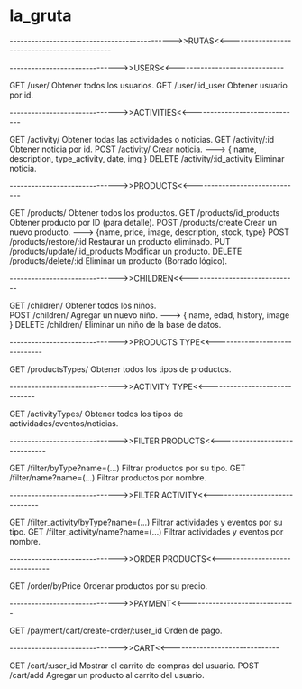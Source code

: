 # la_gruta


--------------------------------------------->>RUTAS<<---------------------------------------------

------------------------------>>USERS<<------------------------------

GET	    /user/  		      	Obtener todos los usuarios.
GET	    /user/:id_user  		Obtener usuario por id.

------------------------------>>ACTIVITIES<<------------------------------

GET	    /activity/ 		        Obtener todas las actividades o noticias.
GET	    /activity/:id  		Obtener noticia por id.
POST	    /activity/  		Crear noticia. ---> { name, description, type_activity, date, img }
DELETE	    /activity/:id_activity  	Eliminar noticia.

------------------------------>>PRODUCTS<<------------------------------

GET	    /products/			                Obtener todos los productos.
GET	    /products/id_products 		      	Obtener producto por ID (para detalle).
POST 	    /products/create		            	Crear un nuevo producto. ---> {name, price, image, description, stock, type}
POST	    /products/restore/:id		        Restaurar un producto eliminado.
PUT	    /products/update/:id_products 		Modificar un producto.
DELETE	    /products/delete/:id		        Eliminar un producto (Borrado lógico).

------------------------------>>CHILDREN<<------------------------------

GET	    /children/	  	Obtener todos los niños.	
POST	    /children/	  	Agregar un nuevo niño. ---> { name, edad, history, image }
DELETE	    /children/	  	Eliminar un niño de la base de datos.

------------------------------>>PRODUCTS TYPE<<------------------------------

GET 	/productsTypes/		Obtener todos los tipos de productos.

------------------------------>>ACTIVITY TYPE<<------------------------------

GET	    /activityTypes/	    Obtener todos los tipos de actividades/eventos/noticias.

------------------------------>>FILTER PRODUCTS<<------------------------------

GET	    /filter/byType?name=(...)	  	  Filtrar productos por su tipo.
GET	    /filter/name?name=(...)		  Filtrar productos por nombre.

------------------------------>>FILTER ACTIVITY<<------------------------------

GET 	    /filter_activity/byType?name=(...)	    Filtrar actividades y eventos por su tipo.
GET	    /filter_activity/name?name=(...)	    Filtrar actividades y eventos por nombre.

------------------------------>>ORDER PRODUCTS<<------------------------------

GET 	    /order/byPrice		   	    Ordenar productos por su precio.

------------------------------>>PAYMENT<<------------------------------

GET	    /payment/cart/create-order/:user_id	        Orden de pago.

------------------------------>>CART<<------------------------------

GET	    /cart/:user_id		Mostrar el carrito de compras del usuario.
POST	    /cart/add		        Agregar un producto al carrito del usuario.
